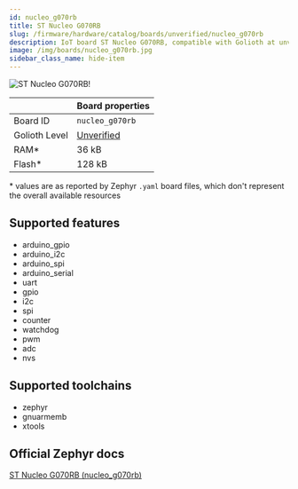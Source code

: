 ```yaml
---
id: nucleo_g070rb
title: ST Nucleo G070RB
slug: /firmware/hardware/catalog/boards/unverified/nucleo_g070rb
description: IoT board ST Nucleo G070RB, compatible with Golioth at unverified level.
image: /img/boards/nucleo_g070rb.jpg
sidebar_class_name: hide-item
---
```


[//]: # (This is an auto-generated file, do not edit! Changes to it will be lost upon re-generation)

![ST Nucleo G070RB!](/img/boards/nucleo_g070rb.jpg "ST Nucleo G070RB")

|                | Board properties     |
| -------------  | -------------------- |
| Board ID       | `nucleo_g070rb` |
| Golioth Level  | [Unverified](/firmware/hardware#unverified-boards) |
| RAM*           | 36 kB |
| Flash*         | 128 kB |

\* values are as reported by Zephyr `.yaml` board files, which don't represent the overall available resources



## Supported features

* arduino_gpio
* arduino_i2c
* arduino_spi
* arduino_serial
* uart
* gpio
* i2c
* spi
* counter
* watchdog
* pwm
* adc
* nvs

## Supported toolchains

* zephyr
* gnuarmemb
* xtools

## Official Zephyr docs

[ST Nucleo G070RB (nucleo_g070rb)](https://docs.zephyrproject.org/latest/boards/st/nucleo_g070rb/doc/index.html)
